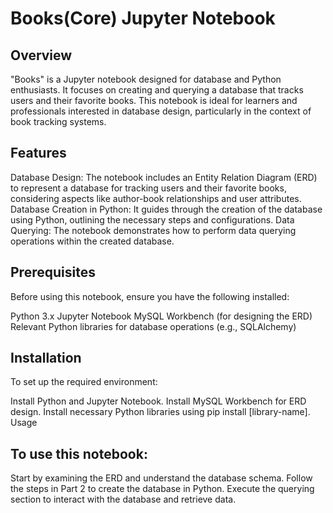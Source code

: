 # Books(Core) Jupyter Notebook

## Overview
"Books" is a Jupyter notebook designed for database and Python enthusiasts. It focuses on creating and querying a database that tracks users and their favorite books. This notebook is ideal for learners and professionals interested in database design, particularly in the context of book tracking systems.

## Features
Database Design: The notebook includes an Entity Relation Diagram (ERD) to represent a database for tracking users and their favorite books, considering aspects like author-book relationships and user attributes.
Database Creation in Python: It guides through the creation of the database using Python, outlining the necessary steps and configurations.
Data Querying: The notebook demonstrates how to perform data querying operations within the created database.

## Prerequisites
Before using this notebook, ensure you have the following installed:

Python 3.x
Jupyter Notebook
MySQL Workbench (for designing the ERD)
Relevant Python libraries for database operations (e.g., SQLAlchemy)

## Installation
To set up the required environment:

Install Python and Jupyter Notebook.
Install MySQL Workbench for ERD design.
Install necessary Python libraries using pip install [library-name].
Usage

## To use this notebook:

Start by examining the ERD and understand the database schema.
Follow the steps in Part 2 to create the database in Python.
Execute the querying section to interact with the database and retrieve data.
 
